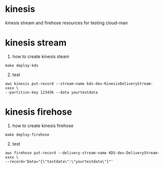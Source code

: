 # kinesis
kinesis stream and firehose resources for testing cloud-man
# kinesis stream
1. how to create kinesis steam
```
make deploy-kds

```
2. test
```
aws kinesis put-record --stream-name kds-dev-KinesisDeliveryStream-xxxx \
--partition-key 123456 --data yourtestdata

```

# kinesis firehose

1. how to create kinesis firehose
```
make deploy-firehose

```
2. test
```
aws firehose put-record --delivery-stream-name KDS-dev-DeliveryStream-xxxx \
--record='Data="{\"testdata\":\"yourtestdata\"}"'

```
